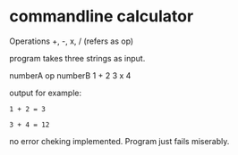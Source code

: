 # commandline calculator

Operations +, -, x, / (refers as op)

program takes three strings as input.

numberA op numberB
    1    +    2
    3    x    4

output for example:
```shell
1 + 2 = 3
```
```shell
3 + 4 = 12
```

no error cheking implemented. Program just fails miserably.